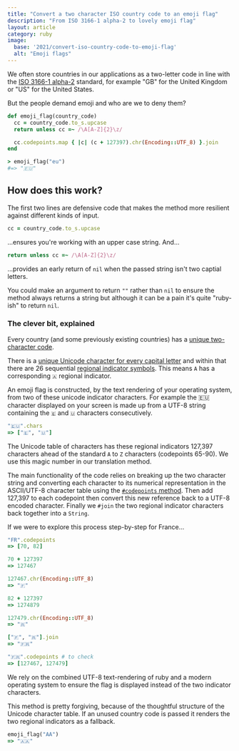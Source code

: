 ```yaml
---
title: "Convert a two character ISO country code to an emoji flag"
description: "From ISO 3166-1 alpha-2 to lovely emoji flag"
layout: article
category: ruby
image:
  base: '2021/convert-iso-country-code-to-emoji-flag'
  alt: "Emoji flags"
---
```


We often store countries in our applications as a two-letter code in line with the [ISO 3166-1 alpha-2](https://en.wikipedia.org/wiki/ISO_3166-1_alpha-2) standard, for example "GB" for the United Kingdom or "US" for the United States.

But the people demand emoji and who are we to deny them?

```ruby
def emoji_flag(country_code)
  cc = country_code.to_s.upcase
  return unless cc =~ /\A[A-Z]{2}\z/

  cc.codepoints.map { |c| (c + 127397).chr(Encoding::UTF_8) }.join
end

> emoji_flag("eu")
#=> "🇪🇺"
```


## How does this work?

The first two lines are defensive code that makes the method more resilient against different kinds of input.

```ruby
cc = country_code.to_s.upcase
```

...ensures you're working with an upper case string. And...

```ruby
return unless cc =~ /\A[A-Z]{2}\z/
```

...provides an early return of `nil` when the passed string isn't two captial letters.

You could make an argument to return `""` rather than `nil` to ensure the method always returns a string but although it can be a pain it's quite "ruby-ish" to return `nil`.

### The clever bit, explained

Every country (and some previously existing countries) has a [unique two-character code](https://en.wikipedia.org/wiki/ISO_3166-1_alpha-2#Current_codes).

There is a [unique Unicode character for every capital letter](https://en.wikipedia.org/wiki/Enclosed_Alphanumeric_Supplement) and within that there are 26 sequential [regional indicator symbols](https://en.wikipedia.org/wiki/Regional_indicator_symbol). This means `A` has a corresponding `🇦` regional indicator.

An emoji flag is constructed, by the text rendering of your operating system, from two of these unicode indicator characters. For example the 🇪🇺 character displayed on your screen is made up from a UTF-8 string containing the `🇪` and `🇺` characters consecutively.

```ruby
"🇪🇺".chars
=> ["🇪", "🇺"]
```

The Unicode table of characters has these regional indicators 127,397 characters ahead of the standard `A` to `Z` characters (codepoints 65-90). We use this magic number in our translation method.

The main functionality of the code relies on breaking up the two character string and converting each character to its numerical representation in the ASCII/UTF-8 character table using the [`#codepoints` method](https://ruby-doc.org/core-3.0.0/String.html#codepoints-method). Then add 127,397 to each codepoint then convert this new reference back to a UTF-8 encoded character. Finally we `#join` the two regional indicator characters back together into a `String`.

If we were to explore this process step-by-step for France...

```ruby
"FR".codepoints
=> [70, 82]

70 + 127397
=> 127467

127467.chr(Encoding::UTF_8)
=> "🇫"

82 + 127397
=> 1274879

127479.chr(Encoding::UTF_8)
=> "🇷"

["🇫", "🇷"].join
=> "🇫🇷"

"🇫🇷".codepoints # to check
=> [127467, 127479]
```

We rely on the combined UTF-8 text-rendering of ruby and a modern operating system to ensure the flag is displayed instead of the two indicator characters.

This method is pretty forgiving, because of the thoughtful structure of the Unicode character table. If an unused country code is passed it renders the two regional indicators as a fallback.

```ruby
emoji_flag("AA")
=> "🇦🇦"
```
